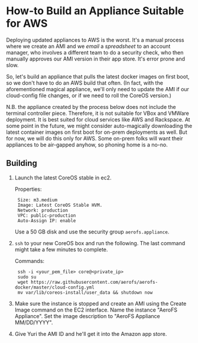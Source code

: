 # How-to Build an Appliance Suitable for AWS

Deploying updated appliances to AWS is the worst. It's a manual process where
we create an AMI and we _email_ a _spreadsheet_ to an account manager, who
involves a different team to do a security check, who then manually approves
our AMI version in their app store. It's error prone and slow.

So, let's build an appliance that pulls the latest docker images on first boot,
so we don't have to do an AWS build that often. (In fact, with the
aforementioned magical appliance, we'll only need to update the AMI if our
cloud-config file changes, or if we need to roll the CoreOS version.)

N.B. the appliance created by the process below does not include the terminal
controller piece. Therefore, it is not suitable for VBox and VMWare deployment.
It is best suited for cloud services like AWS and Rackspace. At some point in
the future, we might consider auto-magically downloading the latest container
images on first boot for on-prem deployments as well. But for now, we will do
this only for AWS. Some on-prem folks will want their appliances to be
air-gapped anyhow, so phoning home is a no-no.

## Building

1. Launch the latest CoreOS stable in ec2.

   Properties:

        Size: m3.medium
        Image: Latest CoreOS Stable HVM.
        Network: production
        VPC: public-production
        Auto-Assign IP: enable

   Use a 50 GB disk and use the security group `aerofs.appliance`.

2. `ssh` to your new CoreOS box and run the following. The last command might
   take a few minutes to complete.

   Commands:

        ssh -i <your_pem_file> core@<private_ip>
        sudo su
        wget https://raw.githubusercontent.com/aerofs/aerofs-docker/master/cloud-config.yml
        mv var/lib/coreos-install/user_data && shutdown now

3. Make sure the instance is stopped and create an AMI using the Create Image command on the
   EC2 interface. Name the instance "AeroFS Appliance". Set the image description to "AeroFS
   Appliance MM/DD/YYYY".

4. Give Yuri the AMI ID and he'll get it into the Amazon app store.
